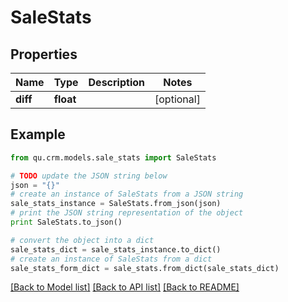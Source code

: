 # SaleStats


## Properties
Name | Type | Description | Notes
------------ | ------------- | ------------- | -------------
**diff** | **float** |  | [optional] 

## Example

```python
from qu.crm.models.sale_stats import SaleStats

# TODO update the JSON string below
json = "{}"
# create an instance of SaleStats from a JSON string
sale_stats_instance = SaleStats.from_json(json)
# print the JSON string representation of the object
print SaleStats.to_json()

# convert the object into a dict
sale_stats_dict = sale_stats_instance.to_dict()
# create an instance of SaleStats from a dict
sale_stats_form_dict = sale_stats.from_dict(sale_stats_dict)
```
[[Back to Model list]](../README.md#documentation-for-models) [[Back to API list]](../README.md#documentation-for-api-endpoints) [[Back to README]](../README.md)


